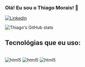### Olá! Eu sou o Thiago Morais! 👋


[![Linkedin](https://img.shields.io/badge/LinkedIn-0077B5?style=for-the-badge&logo=linkedin&logoColor=white)](https://www.linkedin.com/in/thiagobmm/)


![Thiago's GitHub stats](https://github-readme-stats.vercel.app/api?username=ThiMorais&show_icons=true&theme=dracula)


## Tecnológias que eu uso:


<div style="display> inline_block"><br/>
  <img align="center" alt="html5" src="https://img.shields.io/badge/HTML5-E34F26?style=for-the-badge&logo=html5&logoColor=white" />
  <img align="center" alt="html5" src="https://img.shields.io/badge/Python-3776AB?style=for-the-badge&logo=python&logoColor=white" />
  <img align="center" alt="html5" src="https://img.shields.io/badge/SQLite-07405E?style=for-the-badge&logo=sqlite&logoColor=white" />
 
  
  </div></br>
  
  
  

  
  



